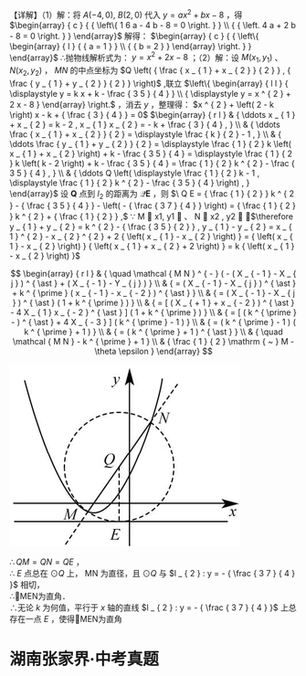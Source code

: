 【详解】（1）解：将 $A ( - 4 , 0 ) , \ B ( 2 , 0 )$ 代入 $y = a x ^ { 2 } + b x - 8$ ，得$\begin{array} { c } { { \left\{ 1 6 a - 4 b - 8 = 0 \right. } } \\ { { \left. 4 a + 2 b - 8 = 0 \right. } } \end{array}$ 解得： $\begin{array} { c } { { \left\{ \begin{array} { l } { { a = 1 } } \\ { { b = 2 } } \end{array} \right. } } \end{array}$ ∴抛物线解析式为： $y = x ^ { 2 } + 2 x - 8$ ；（2）解：设 $M \left( x _ { 1 } , y _ { 1 } \right)$ 、 $N \left( x _ { 2 } , y _ { 2 } \right)$ ， $M N$ 的中点坐标为 $Q \left( { \frac { x _ { 1 } + x _ { 2 } } { 2 } } , { \frac { y _ { 1 } + y _ { 2 } } { 2 } } \right)$ ,联立 $\left\{ \begin{array} { l l } { \displaystyle y = k x + k - \frac { 3 5 } { 4 } } \\ { \displaystyle y = x ^ { 2 } + 2 x - 8 } \end{array} \right.$ ，消去 $y$ ，整理得： $x ^ { 2 } + \left( 2 - k \right) x - k + { \frac { 3 } { 4 } } = 0$ $\begin{array} { r l } & { \ddots x _ { 1 } + x _ { 2 } = k - 2 , x _ { 1 } x _ { 2 } = - k + \frac { 3 } { 4 } , } \\ & { \ddots \frac { x _ { 1 } + x _ { 2 } } { 2 } = \displaystyle \frac { k } { 2 } - 1 , } \\ & { \ddots \frac { y _ { 1 } + y _ { 2 } } { 2 } = \displaystyle \frac { 1 } { 2 } k \left( x _ { 1 } + x _ { 2 } \right) + k - \frac { 3 5 } { 4 } = \displaystyle \frac { 1 } { 2 } k \left( k - 2 \right) + k - \frac { 3 5 } { 4 } = \frac { 1 } { 2 } k ^ { 2 } - \frac { 3 5 } { 4 } , } \\ & { \ddots Q \left( \displaystyle \frac { 1 } { 2 } k - 1 , \displaystyle \frac { 1 } { 2 } k ^ { 2 } - \frac { 3 5 } { 4 } \right) , } \end{array}$ 设 $\boldsymbol { Q }$ 点到 $l _ { 2 }$ 的距离为 $\boldsymbol { \mathcal { Q } E }$ ，则 $\ Q E = { \frac { 1 } { 2 } } k ^ { 2 } - { \frac { 3 5 } { 4 } } - \left( - { \frac { 3 7 } { 4 } } \right) = { \frac { 1 } { 2 } } k ^ { 2 } + { \frac { 1 } { 2 } } ,$ ∵ M  x1, y1  、 N  x2 , y2  ，$\therefore y _ { 1 } + y _ { 2 } = k ^ { 2 } - { \frac { 3 5 } { 2 } } , y _ { 1 } - y _ { 2 } = x _ { 1 } ^ { 2 } - x _ { 2 } ^ { 2 } + 2 { \left( x _ { 1 } - x _ { 2 } \right) } = { \left( x _ { 1 } - x _ { 2 } \right) } { \left( x _ { 1 } + x _ { 2 } + 2 \right) } = k { \left( x _ { 1 } - x _ { 2 } \right) }$

$$
\begin{array} { r l } & { \quad \mathcal { M N } ^ { - } ( - ( X _ { - 1 } - X _ { j } ) ^ { \ast } + ( X _ { - 1 } - Y _ { j } )  } \\ & {  = ( X _ { - 1 } - X _ { j } ) ^ { \ast } + k ^ { \prime } ( x _ { - 1 } - x _ { - 2 } ) ^ { \ast }  } \\ & {  = ( X _ { - 1 } - X _ { j } ) ^ { \ast } ( 1 + k ^ { \prime } ) } \\ & {  = [ ( X _ { + 1 } + x _ { - 2 } ) ^ { \ast } - 4 X _ { 1 } x _ { - 2 } ^ { \ast } ] ( 1 + k ^ { \prime } ) } \\ & {  = [ ( k ^ { \prime } - ) ^ { \ast } + 4 X _ { - 3 } ] ( k ^ { \prime } - 1 ) } \\ & {  = ( k ^ { \prime } - 1 ) ( k ^ { \prime } + 1 )  } \\ & {  = ( k ^ { \prime } + 1 ) ^ { \ast }  } \\ & {  \quad \mathcal { M N } - k ^ { \prime } + 1  } \\ & {  \frac { 1 } { 2 } \mathrm { ~ } M - \theta  \epsilon } \end{array}
$$

![](<../../qs_image_DB/专题3-5__二次函数压轴：焦点与准线，动点面积，含参二次函数（解析版）/9e611d342291a9f0dee9520c39d8bb32b6e1b229584e64f81ec9c9d33c770170.jpg>)

$\therefore Q M = Q N = Q E$ ，  
∴ $E$ 点总在 $\odot Q$ 上， MN 为直径，且 $\odot Q$ 与 $l _ { 2 } : y = - { \frac { 3 7 } { 4 } }$ 相切，  
∴MEN为直角．  
∴无论 $k$ 为何值，平行于 $x$ 轴的直线 $l _ { 2 } : y = - { \frac { 3 7 } { 4 } }$ 上总存在一点 $E$ ，使得MEN为直角

# 湖南张家界·中考真题
